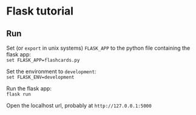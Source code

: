 # Flask tutorial

## Run
Set (or `export` in unix systems) `FLASK_APP` to the python file containing the flask app:   
`set FLASK_APP=flashcards.py`

Set the environment to `development`:   
`set FLASK_ENV=development`

Run the flask app:  
`flask run`

Open the localhost url, probably at `http://127.0.0.1:5000`
